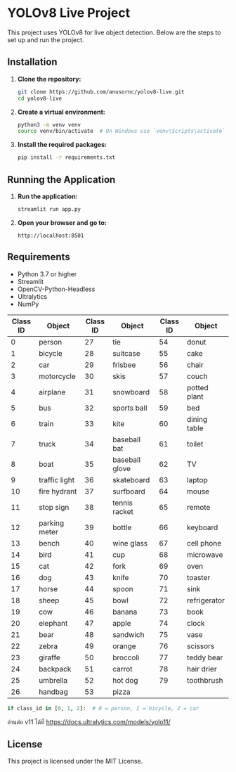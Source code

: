 # YOLOv8 Live Project

This project uses YOLOv8 for live object detection. Below are the steps to set up and run the project.

## Installation

1. **Clone the repository:**

    ```sh
    git clone https://github.com/anusornc/yolov8-live.git
    cd yolov8-live
    ```

2. **Create a virtual environment:**

    ```sh
    python3 -m venv venv
    source venv/bin/activate  # On Windows use `venv\Scripts\activate`
    ```

3. **Install the required packages:**

    ```sh
    pip install -r requirements.txt
    ```

## Running the Application

1. **Run the application:**

    ```sh
    streamlit run app.py
    ```

2. **Open your browser and go to:**

    ```
    http://localhost:8501
    ```

## Requirements

- Python 3.7 or higher
- Streamlit
- OpenCV-Python-Headless
- Ultralytics
- NumPy


| Class ID | Object         | Class ID | Object         | Class ID | Object         |
|----------|---------------|----------|---------------|----------|---------------|
| 0  | person          | 27 | tie            | 54 | donut          |
| 1  | bicycle         | 28 | suitcase       | 55 | cake           |
| 2  | car             | 29 | frisbee        | 56 | chair          |
| 3  | motorcycle      | 30 | skis           | 57 | couch          |
| 4  | airplane        | 31 | snowboard      | 58 | potted plant   |
| 5  | bus             | 32 | sports ball    | 59 | bed            |
| 6  | train           | 33 | kite           | 60 | dining table   |
| 7  | truck           | 34 | baseball bat   | 61 | toilet         |
| 8  | boat            | 35 | baseball glove | 62 | TV             |
| 9  | traffic light   | 36 | skateboard     | 63 | laptop         |
| 10 | fire hydrant    | 37 | surfboard      | 64 | mouse          |
| 11 | stop sign       | 38 | tennis racket  | 65 | remote         |
| 12 | parking meter   | 39 | bottle         | 66 | keyboard       |
| 13 | bench           | 40 | wine glass     | 67 | cell phone     |
| 14 | bird            | 41 | cup            | 68 | microwave      |
| 15 | cat             | 42 | fork           | 69 | oven           |
| 16 | dog             | 43 | knife          | 70 | toaster        |
| 17 | horse           | 44 | spoon          | 71 | sink           |
| 18 | sheep           | 45 | bowl           | 72 | refrigerator   |
| 19 | cow             | 46 | banana         | 73 | book           |
| 20 | elephant        | 47 | apple          | 74 | clock          |
| 21 | bear            | 48 | sandwich       | 75 | vase           |
| 22 | zebra           | 49 | orange         | 76 | scissors       |
| 23 | giraffe         | 50 | broccoli       | 77 | teddy bear     |
| 24 | backpack        | 51 | carrot         | 78 | hair drier     |
| 25 | umbrella        | 52 | hot dog        | 79 | toothbrush     |
| 26 | handbag         | 53 | pizza          |    |               |

```python
if class_id in [0, 1, 2]:  # 0 = person, 1 = bicycle, 2 = car
```
อ่านต่อ v11 ได้ที่ https://docs.ultralytics.com/models/yolo11/
## License

This project is licensed under the MIT License.
